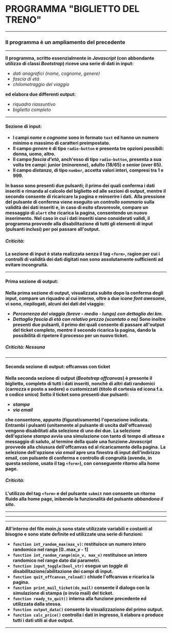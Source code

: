# PROGRAMMA "BIGLIETTO DEL TRENO" #

---

### Il programma è un ampliamento del precedente ###

---

**Il programma, scritto essenzialmente in *Javascript* (con abbondante utilizzo di classi *Bootstrap*) riceve una serie di dati in input:**
-   *dati anagrafici (nome, cognome, genere)*
-   *fascia di età*
-   *chilometraggio del viaggio*

**ed elabora due differenti output:**
-   *riquadro riassuntivo*
-   *biglietto completo*

---

#### Sezione di input: ####
-   **I campi *nome* e *cognome* sono in formato `text` ed hanno un numero minimo e massimo di caratteri preimpostato.**
-   **Il campo *genere* è di tipo `radio-button` e presenta tre opzioni possibili: donna, uomo, altro.**
-   **Il campo *fascia d'età*, anch'esso di tipo `radio-button`, presenta a sua volta tre campi: junior (minorenne), adulto (18/65) e senior (over 65).**
-   **Il campo *distanza*, di tipo `number`, accetta valori interi, compresi tra 1 e 999.**

**In basso sono presenti due pulsanti; il primo dei quali conferma i dati inseriti e rimanda al calcolo del biglietto ed alle sezioni di output, mentre il secondo consente di ricaricare la pagina e reinserire i dati.**
**Alla pressione del pulsante di conferma viene eseguito un *controllo sommario* sulla validità dei dati inseriti e, in caso di esito sfavorevole, compare un messaggio di `alert` che ricarica la pagina, consentendo un nuovo inserimento.**
**Nel caso in cui i dati inseriti siano considerati validi, il programma provvede alla disabilitazione di tutti gli elementi di input (pulsanti inclusi) per poi passare all'output.**

##### Criticità: #####

**La sezione di input è stata realizzata senza il tag `<form>`, ragion per cui i controlli di validità dei dati digitati non sono assolutamente sufficienti ad evitare incongruità.**

---

#### Prima sezione di output: ####

**Nella prima sezione di output, visualizzata subito dopo la conferma degli input, compare un riquadro al cui interno, oltre a due icone *font awesome*, vi sono, riepilogati, alcuni dei dati del viaggio:**
-   ***Percorrenza del viaggio (breve - medio - lungo) con dettaglio dei km.***
-   ***Dettaglio fascia di età con relativo prezzo (scontato o no)***
**Sono inoltre presenti due pulsanti, il primo dei quali consente di passare all'output del ticket completo, mentre il secondo ricarica la pagina, dando la possibilità di ripetere il processo per un nuovo ticket.**

##### Criticità: Nessuna #####

---

#### Seconda sezione di output: offcanvas con ticket ####

**Nella seconda sezione di output (*Bootstrap offcanvas*) è presente il biglietto, completo di tutti i dati inseriti, nonchè di altri dati randomici (carrozza e posto a sedere) o customizzati (titolo di cortesia ed icona f.a. e codice unico)**
**Sotto il ticket sono presenti due pulsanti:**
-   ***stampa***
-   ***via email***

**che consentono, appunto (figurativamente) l'operazione indicata.**
**Entrambi i pulsanti (unitamente al pulsante di uscita dall'offcanvas) vengono disabilitati alla selezione di uno dei due.**
**La selezione dell'opzione *stampa* avvia una simulazione con tanto di tempo di attesa e messaggio di saluto, al termine della quale una funzione *Javascript* provvede alla chiusura dell'offcanvas ed al ricaricamento della pagina.**
**La selezione dell'opzione *via email* apre una finestra di input dell'indirizzo email, con pulsante di conferma e controllo di congruità (avendo, in questa sezione, usato il tag `<form>`), con conseguente ritorno alla home page.**

##### Criticità: #####

**L'utilizzo del tag `<form>` e del pulsante `submit` non consente un ritorno fluido alla home page, inibendo la funzionalità del pulsante *abbandona il sito*.**

---
---
---

**All'interno del file *main.js* sono state utilizzate variabili e costanti al bisogno e sono state definite ed utilizzate una serie di funzioni:**

-   **`function int_random_max(max_v)`: restituisce un numero intero randomico nel range [0..max_v - 1]**
-   **`function int_random_range(min_v, max_v)` restituisce un intero randomico nel range dato dai parametri.**
-   **`function input_toggle(bool_str)` esegue un *toggle* di disabilitazione/abilitazione dei campi di input.**
-   **`function quit_offcanvas_reload()` chiude l'offcanvas e ricarica la pagina.**
-   **`function print_mail_ticket(do_mail)` consente il dialogo con la simulazione di stampa (o invio mail) del ticket.**
-   **`function ready_to_quit()` interna alla funzione precedente ed utilizzata dalla stessa.**
-   **`function output_data()` consente la visualizzazione del primo output.**
-   **`function calc_price()` controlla i dati in ingresso, li elabora e produce tutti i dati utili ai due output.**

---
